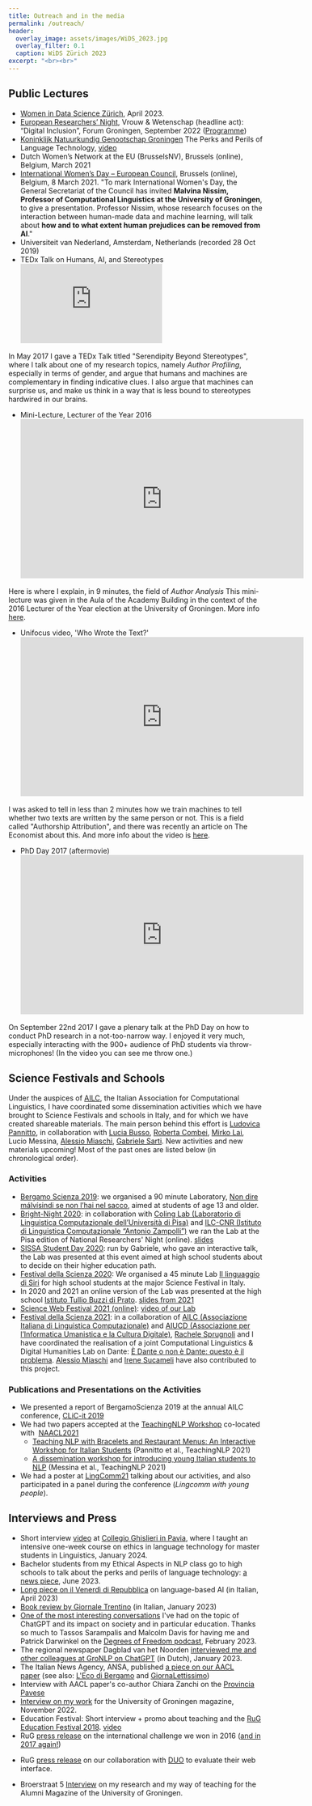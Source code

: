 ```yaml
---
title: Outreach and in the media
permalink: /outreach/
header:
  overlay_image: assets/images/WiDS_2023.jpg
  overlay_filter: 0.1
  caption: WiDS Zürich 2023
excerpt: "<br><br>"
---
```

## Public Lectures

* [Women in Data Science Zürich](https://www.wids.ch/highlights2023), April 2023.
* [European Researchers’ Night](https://www.rug.nl/about-ug/latest-news/events/calendar/2022/europese-nacht-van-de-onderzoekers?lang=en), Vrouw & Wetenschap (headline act): “Digital Inclusion”, Forum Groningen, September 2022 ([Programme](https://www.rug.nl/about-ug/latest-news/events/calendar/2022/0822-europese-nacht-programma-en.pdf))
* [Koninklijk Natuurkundig Genootschap Groningen](https://www.kng-groningen.nl/lezing-1853-prof-dr-malvina-nissim/) The Perks and Perils of Language Technology, [video](https://www.youtube.com/watch?v=7ofPAHN2NU8)
* Dutch Women’s Network at the EU (BrusselsNV), Brussels (online), Belgium, March 2021
* [International Women’s Day – European Council](https://www.consilium.europa.eu/en/documents-publications/library/library-blog/posts/gender-bias-in-artificial-intelligence/), Brussels (online), Belgium, 8 March 2021. "To mark International Women's Day, the General Secretariat of the Council has invited **Malvina Nissim, Professor of Computational Linguistics at the University of Groningen**, to give a presentation. Professor Nissim, whose research focuses on the interaction between human-made data and machine learning, will talk about **how and to what extent human prejudices can be removed from AI**."
* Universiteit van Nederland, Amsterdam, Netherlands (recorded 28 Oct 2019)
* TEDx Talk on Humans, AI, and Stereotypes
  <iframe src="https://www.youtube.com/embed/NcyTQK-FaMM" width="280" height="157" frameborder="0"> </iframe>
In May 2017 I gave a TEDx Talk titled "Serendipity Beyond Stereotypes", 
where I talk about one of my research topics, namely _Author Profiling_, 
especially in terms of gender, and argue that humans and machines are complementary in finding indicative clues. 
I also argue that machines can surprise us, and make us think in a way that is less bound to stereotypes hardwired in our brains. 

* Mini-Lecture, Lecturer of the Year 2016
  <iframe src="https://www.youtube.com/embed/pBYdGZREvtw" width="560" height="315" frameborder="0"> </iframe>
Here is where I explain, in 9 minutes, the field of _Author Analysis_ This mini-lecture was given in the Aula of the Academy Building in the context of the 2016 Lecturer of the Year election at the University of Groningen. More info [here](https://www.rug.nl/about-us/news-and-events/events/lecturer-of-the-year/2016/dr-m.-nissim---faculty-of-arts).


* Unifocus video, 'Who Wrote the Text?'
  <iframe src="https://www.youtube.com/embed/CWii8QD92A8" width="560" height="315" frameborder="0"> </iframe>
I was asked to tell in less than 2 minutes how we train machines to tell whether two texts are written by the same person or not. This is a field called "Authorship Attribution", and there was recently an article on The Economist about this. And more info about the video is [here](https://www.rug.nl/about-us/news-and-events/news/archief2017/nieuwsberichten/0301-unifocusnissim).

* PhD Day 2017 (aftermovie)
  <iframe src="https://videopress.com/v/5sinTYDs" width="560" height="315" frameborder="0"> </iframe>
On September 22nd 2017 I gave a plenary talk at the PhD Day on how to conduct PhD research in a not-too-narrow way. I enjoyed it very much, especially interacting with the 900+ audience of PhD students via throw-microphones! (In the video you can see me throw one.) 

## Science Festivals and Schools

Under the auspices of [AILC](https://www.ai-lc.it), the Italian Association for Computational Linguistics, I have coordinated some dissemination activities which we have brought to Science Festivals and schools in Italy, and for which we have created shareable materials. The main person behind this effort is [Ludovica Pannitto](https://www.ellepannitto.it/), in collaboration with [Lucia Busso](https://research.aston.ac.uk/en/persons/lucia-busso), [Roberta Combei](https://twitter.com/robertacombei), [Mirko Lai](http://www.di.unito.it/~lai/), Lucio Messina, [Alessio Miaschi](http://pages.di.unipi.it/miaschi/), [Gabriele Sarti](https://gsarti.com/). New activities and new materials upcoming! Most of the past ones are listed below (in chronological order).

### Activities
* [Bergamo Scienza 2019](https://www.bergamoscienza.it/): we organised a 90 minute Laboratory, [Non dire málvísindi se non l’hai nel sacco](https://festival.bergamoscienza.it/it/calendario/53605/non-dire-m-lv-sindi-se-non-l-hai-nel-sacco?fbclid=IwAR1ULbVscgBjo0_qdO1HbVJMMLMEsnteJNwINNHbJw4IeFMqv4n5UFWdfGQ), aimed at students of age 13 and older. 
* [Bright-Night 2020](https://www.bright-night.it/ehi-siri-che-cose-la-linguistica-computazionale/): in collaboration with [Coling Lab (Laboratorio di Linguistica Computazionale dell’Università di Pisa)](http://colinglab.humnet.unipi.it/) and [ILC-CNR (Istituto di Linguistica Computazionale “Antonio Zampolli”)](http://www.ilc.cnr.it/) we ran the Lab at the Pisa edition of National Researchers' Night (online). [slides](https://bit.ly/ailc-bright)
* [SISSA Student Day 2020](https://www.sissa.it/it/calendar-event/student-day-2020): run by Gabriele, who gave an interactive talk, the Lab was presented at this event aimed at high school students about to decide on their higher education path.
* [Festival della Scienza 2020](http://www.festivalscienza.it/site/home.html): We organised a 45 minute Lab [Il linguaggio di Siri](http://www.festivalscienza.it/site/home/programma-scuole/il-linguaggio-di-siri.html) for high school students at the major Science Festival in Italy. 
* In 2020 and 2021 an online version of the Lab was presented at the high school [Istituto Tullio Buzzi di Prato](https://www.tulliobuzzi.edu.it/). [slides from 2021](https://bit.ly/ailc-buzzi)
* [Science Web Festival 2021 (online)](https://www.sciencewebfestival.it/): [video of our Lab](https://www.youtube.com/watch?v=HGTpAXXRkWA)
* [Festival della Scienza 2021](http://festival2021.festivalscienza.it/site/home.html): in a collaboration of [AILC (Associazione Italiana di Linguistica Computazionale)](http://www.ai-lc.it/) and [AIUCD (Associazione per l’Informatica Umanistica e la Cultura Digitale)](http://www.aiucd.it/), [Rachele Sprugnoli](https://personale.unipr.it/it/ugovdocenti/person/236480) and I have coordinated the realisation of a joint Computational Linguistics & Digital Humanities Lab on Dante: [È Dante o non è Dante: questo è il problema](http://festival2021.festivalscienza.it/contents/instance2/static/programma_21_def.pdf). [Alessio Miaschi](http://pages.di.unipi.it/miaschi/) and [Irene Sucameli](http://for.unipi.it/irene_sucameli/) have also contributed to this project.

### Publications and Presentations on the Activities

* We presented a report of BergamoScienza 2019 at the annual AILC conference, [CLiC-it 2019](https://docs.google.com/presentation/d/1BdI4O2joVz_egEzoTHpLjsSCRKZCPD_mFihHmMK9QgI/edit?usp=sharing)
* We had two papers accepted at the [TeachingNLP Workshop](https://sites.google.com/view/teaching-nlp-workshop/) co-located with  [NAACL2021](https://2021.naacl.org/)
	* [Teaching NLP with Bracelets and Restaurant Menus: An Interactive Workshop for Italian Students](https://aclanthology.org/2021.teachingnlp-1.26) (Pannitto et al., TeachingNLP 2021)
	* [A dissemination workshop for introducing young Italian students to NLP](https://aclanthology.org/2021.teachingnlp-1.7) (Messina et al., TeachingNLP 2021)
* We had a poster at [LingComm21](https://lingcomm.org/conference/) talking about our activities, and also participated in a panel during the conference (*Lingcomm with young people*).


## Interviews and Press

* Short interview [video](https://www.unipv.news/notizie/luniversita-nei-collegi-intervista-alla-linguista-malvina-nissim) at [Collegio Ghislieri in Pavia](https://www.ghislieri.it/), where I taught an intensive one-week course on ethics in language technology for master students in Linguistics, January 2024.
* Bachelor students from my Ethical Aspects in NLP class go to high schools to talk about the perks and perils of language technology: [a news piece](https://www.rug.nl/let/studeren-bij-ons/ik/), June 2023.
* [Long piece on il Venerdì di Repubblica](https://www.carocci.it/wp-content/uploads/2022/07/venerdi21.4.23.pdf) on language-based AI (in Italian, April 2023)  
* [Book review by Giornale Trentino](https://www.giornaletrentino.it/scienza-e-tecnica/libri-la-scienza-che-insegna-alle-macchine-a-parlare-1.3399534) (in Italian, January 2023)
* [One of the most interesting conversations](https://soundcloud.com/degrees_of_freedom/s2-ep7-chat-gpt) I've had on the topic of ChatGPT and its impact on society and in particular education. Thanks so much to Tassos Sarampalis and Malcolm Davis for having me and Patrick Darwinkel on the [Degrees of Freedom podcast](https://soundcloud.com/degrees_of_freedom), February 2023.
* The regional newspaper Dagblad van het Noorden [interviewed me and other colleagues at GroNLP on ChatGPT](https://next.dvhn.nl/groningen/ChatGPT-revolutionair-hulpmiddel-bij-teksten-28169044.html) (in Dutch), January 2023. 
* The Italian News Agency, ANSA, published [a piece on our AACL paper](https://www.ansa.it/sito/notizie/tecnologia/hitech/2022/10/26/lia-impara-a-prevedere-linterpretazione-delle-notizie_cd277db8-1b9e-4f7d-b1c0-c7c359836a70.html) (see also: [L'Eco di Bergamo](https://www.ecodibergamo.it/stories/scienza-e-tecnologia/lia-impara-a-prevedere-linterpretazione-delle-notizie_1442561_11/) and [GiornaLettissimo](https://www.giornalettismo.com/algoritmo-percezione-notizie/))
* Interview with AACL paper's co-author Chiara Zanchi on the [Provincia Pavese](https://laprovinciapavese.gelocal.it/cultura-e-spettacoli/2022/10/27/news/lalgoritmo_che_aiuta_a_interpretare_correttamente_le_notizie_sensibili-12204480/) 
* [Interview on my work](https://www.rug.nl/about-ug/latest-news/news/archief2022/nieuwsberichten/hoe-menselijke-vooroordelen-in-computerprogramma-s-sluipen?lang=en) for the University of Groningen magazine, November 2022. 
* Education Festival: Short interview + promo about teaching and the [RuG Education Festival 2018](https://www.rug.nl/about-us/news-and-events/events/calendar/2018/education-festival). [video](https://www.youtube.com/embed/xE2BBWwGPcU)
* RuG [press release](https://www.rug.nl/let/organization/actueel/nieuwsberichten-2016/2016-07-13-students-information-science-win-competition) on the international challenge we won in 2016 ([and in 2017 again!](http://pan.webis.de/clef17/pan17-web/author-profiling.html))
- RuG [press release](https://www.rug.nl/let/organization/letteren-en-samenleving/mogelijkheden/master-students-collaborate-with-duo-in-a-user-interface-evaluation-project) on our collaboration with [DUO](https://duo.nl/) to evaluate their web interface.
* Broerstraat 5
[Interview](https://www.rug.nl/alumni/stay-involved/broerstraat-5/pdf-los-per-nummer/broerstraat5-2017-1-22-docent-van-het-jaar.pdf) on my research and my way of teaching for the Alumni Magazine of the University of Groningen.
